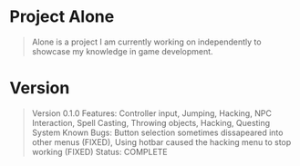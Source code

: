 # Project Alone
> Alone is a project I am currently working on independently to showcase my knowledge in game development.







# Version
> Version 0.1.0
Features: Controller input, Jumping, Hacking, NPC Interaction, Spell Casting, Throwing objects, Hacking, Questing System
Known Bugs: Button selection sometimes dissapeared into other menus (FIXED), Using hotbar caused the hacking menu to stop working (FIXED)
Status: COMPLETE

